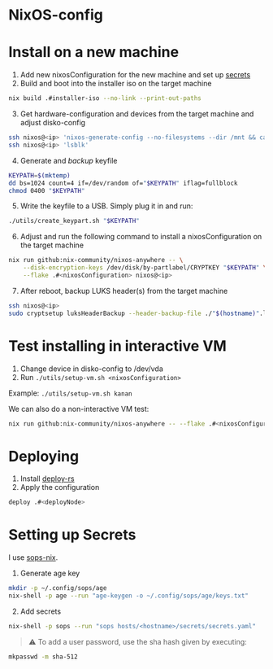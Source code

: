 # NixOS-config

# Install on a new machine

1. Add new nixosConfiguration for the new machine and set up [secrets](#setting-up-secrets)
2. Build and boot into the installer iso on the target machine
```bash
nix build .#installer-iso --no-link --print-out-paths
```
3. Get hardware-configuration and devices from the target machine and adjust disko-config
```bash
ssh nixos@<ip> 'nixos-generate-config --no-filesystems --dir /mnt && cat /mnt/hardware-configuration.nix'
ssh nixos@<ip> 'lsblk'
```
4. Generate and *backup* keyfile
```bash
KEYPATH=$(mktemp)
dd bs=1024 count=4 if=/dev/random of="$KEYPATH" iflag=fullblock
chmod 0400 "$KEYPATH"
```
5. Write the keyfile to a USB. Simply plug it in and run:
```bash
./utils/create_keypart.sh "$KEYPATH"
```
6. Adjust and run the following command to install a nixosConfiguration on the target machine
```bash
nix run github:nix-community/nixos-anywhere -- \
    --disk-encryption-keys /dev/disk/by-partlabel/CRYPTKEY "$KEYPATH" \
    --flake .#<nixosConfiguration> nixos@<ip>
```
7. After reboot, backup LUKS header(s) from the target machine
```bash
ssh nixos@<ip>
sudo cryptsetup luksHeaderBackup --header-backup-file ./"$(hostname)".luksheader <crypt-partition>
```

# Test installing in interactive VM

1. Change device in disko-config to /dev/vda
2. Run `./utils/setup-vm.sh <nixosConfiguration>`

Example: `./utils/setup-vm.sh kanan`

We can also do a non-interactive VM test:
```bash
nix run github:nix-community/nixos-anywhere -- --flake .#<nixosConfiguration> --vm-test
```

# Deploying

1. Install [deploy-rs](https://github.com/serokell/deploy-rs)
2. Apply the configuration

```bash
deploy .#<deployNode>
```

# Setting up Secrets

I use [sops-nix](https://github.com/Mic92/sops-nix).

1. Generate age key
```bash
mkdir -p ~/.config/sops/age
nix-shell -p age --run "age-keygen -o ~/.config/sops/age/keys.txt"
```
2. Add secrets
```bash
nix-shell -p sops --run "sops hosts/<hostname>/secrets/secrets.yaml"
```

> :warning: To add a user password, use the sha hash given by executing:
```bash
mkpasswd -m sha-512
```
